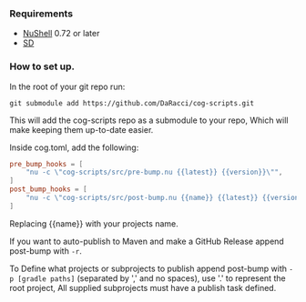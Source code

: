 ### Requirements
* [NuShell](https://github.com/nushell/nushell) 0.72 or later
* [SD](https://github.com/chmln/sd)

### How to set up.
In the root of your git repo run:
```shell
git submodule add https://github.com/DaRacci/cog-scripts.git
```
This will add the cog-scripts repo as a submodule to your repo, Which will make keeping them up-to-date easier.

Inside cog.toml, add the following:
```toml
pre_bump_hooks = [
    "nu -c \"cog-scripts/src/pre-bump.nu {{latest}} {{version}}\"",
]
post_bump_hooks = [
    "nu -c \"cog-scripts/src/post-bump.nu {{name}} {{latest}} {{version}} {{version+patch-SNAPSHOT}}\"",
]

```
Replacing {{name}} with your projects name.

If you want to auto-publish to Maven and make a GitHub Release append post-bump with `-r`.

To Define what projects or subprojects to publish append post-bump with `-p [gradle paths]` (separated by ',' and no spaces), use '.' to represent the root project, All supplied subprojects must have a publish task defined.
